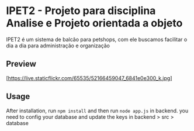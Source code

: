 # IPET2 - Projeto para disciplina Analise e Projeto orientada a objeto

IPET2 é um sistema de balcão para petshops, com ele buscamos facilitar o dia a dia para administração e organização


## Preview

[https://live.staticflickr.com/65535/52166459047_6841e0e300_k.jpg]

## Usage

After installation, run `npm install` and then run `node app.js` in backend.
you need to config your database and update the keys in backend > src > database
